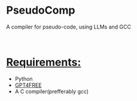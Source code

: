 # PseudoComp
A compiler for pseudo-code, using LLMs and GCC

<br>
<h1><u>Requirements:</u></h1>
<ul>
  <li>Python</li>
  <li><a href="https://github.com/xtekky/gpt4free">GPT4FREE</a></li>
  <li>A C compiler(prefferably gcc)</li>
</ul>
